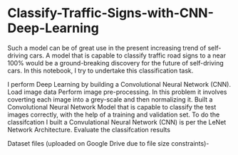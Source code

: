 # Classify-Traffic-Signs-with-CNN-Deep-Learning

Such a model can be of great use in the present increasing trend of self-driving cars. A model that is capable to classify traffic road signs to a near 100% would be a ground-breaking discovery for the future of self-driving cars. In this notebook, I try to undertake this classification task.

I perform Deep Learning by building a Convolutional Neural Network (CNN).
Load image data
Perform image pre-processing. In this problem it involves coverting each image into a grey-scale and then normalizing it.
Built a Convolutional Neural Network Model that is capable to classify the test images correctly, with the help of a training and validation set.
To do the classifcation I built a Convulational Neural Network (CNN) is per the LeNet Network Architecture.
Evaluate the classifcation results

Dataset files (uploaded on Google Drive due to file size constraints)-
